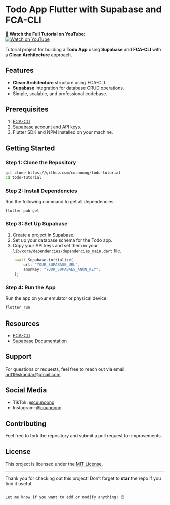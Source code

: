 # Todo App Flutter with Supabase and FCA-CLI

🎥 **Watch the Full Tutorial on YouTube:**  
[![Watch on YouTube](https://img.youtube.com/vi/hCmsU81MlwA/maxresdefault.jpg)](https://youtu.be/hCmsU81MlwA)

Tutorial project for building a **Todo App** using **Supabase** and **FCA-CLI** with a **Clean Architecture** approach.

## Features

-   **Clean Architecture** structure using FCA-CLI.
-   **Supabase** integration for database CRUD operations.
-   Simple, scalable, and professional codebase.

## Prerequisites

1. [FCA-CLI](https://www.npmjs.com/package/fca-cli)
2. [Supabase](https://supabase.com/docs) account and API keys.
3. Flutter SDK and NPM installed on your machine.

## Getting Started

### Step 1: Clone the Repository

```bash
git clone https://github.com/cuunoong/todo-tutorial
cd todo-tutorial
```

### Step 2: Install Dependencies

Run the following command to get all dependencies:

```bash
flutter pub get
```

### Step 3: Set Up Supabase

1. Create a project in Supabase.
2. Set up your database schema for the Todo app.
3. Copy your API keys and set them in your `lib/core/dependencies/dependencies_main.dart` file.

```dart
    await Supabase.initialize(
        url: "YOUR_SUPABASE_URL",
        anonKey: "YOUR_SUPABAES_ANON_KEY",
    );
```

### Step 4: Run the App

Run the app on your emulator or physical device:

```bash
flutter run
```

## Resources

-   [FCA-CLI](https://www.npmjs.com/package/fca-cli)
-   [Supabase Documentation](https://supabase.com/docs)

## Support

For questions or requests, feel free to reach out via email: [arif19iskandar@gmail.com](mailto:arif19iskandar@gmail.com).

## Social Media

-   TikTok: [@cuunoong](https://tiktok.com/@cuunoong)
-   Instagram: [@cuunoong](https://instagram.com/cuunoong)

## Contributing

Feel free to fork the repository and submit a pull request for improvements.

## License

This project is licensed under the [MIT License](LICENSE).

---

Thank you for checking out this project! Don’t forget to **star** the repo if you find it useful.

```

Let me know if you want to add or modify anything! 😊
```
